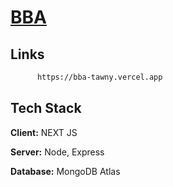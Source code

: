 #  [BBA](https://bba-tawny.vercel.app)

## Links

``` bash
      https://bba-tawny.vercel.app
```
## Tech Stack

**Client:** NEXT JS

**Server:** Node, Express

**Database:** MongoDB Atlas


